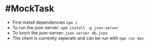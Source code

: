 # #MockTask

- First install dependencies `npm i`
- To run the json-server: `npm install -g json-server`
- To lunch the json-server: `json-server db.json`
- The client is currently seperate and can be run with `npm run dev`

